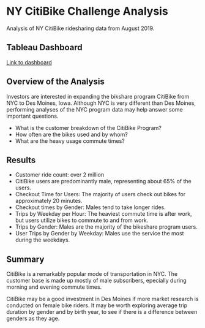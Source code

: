 # NY CitiBike Challenge Analysis
Analysis of NY CitiBike ridesharing data from August 2019. 
## Tableau Dashboard
[Link to dashboard](https://public.tableau.com/views/NYCCitiBikeAnalysischallenge_16527524809360/CustomerDescription?:language=en-US&publish=yes&:display_count=n&:origin=viz_share_link)
## Overview of the Analysis
Investors are interested in expanding the bikshare program CitiBike from NYC to Des Moines, Iowa. Although NYC is very different than Des Moines, performing analyses of the NYC program data may help answer some important questions. 
- What is the customer breakdown of the CitiBike Program? 
- How often are the bikes used and by whom?
- What are the heavy usage commute times?

## Results
- Customer ride count: over 2 million 
- CitiBike users are predominantly male, representing about 65% of the users.
- Checkout Time for Users: The majority of users check out bikes for approximately 20 minutes.
- Checkout times by Gender: Males tend to take longer rides.
- Trips by Weekday per Hour: The heaviest commute time is after work, but users utilize bikes to commute to and from work.
- Trips by Gender: Males are the majority of the bikeshare program users.
- User Trips by Gender by Weekday: Males use the service the most during the weekdays.

## Summary
CitiBike is a remarkably popular mode of transportation in NYC. The customer base is made up mostly of male subscribers, epecially during morning and evening commute times. 

CitiBike may be a good investment in Des Moines if more market research is conducted on female bike riders. It may be worth exploring average trip duration by gender and by birth year, to see if there is a difference between genders as they age.
